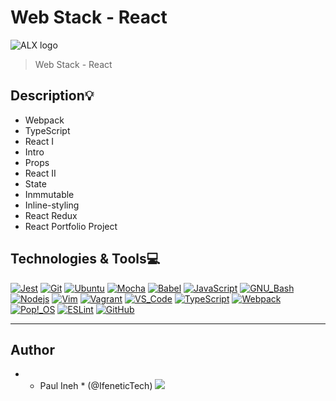 # Web Stack - React

![ALX logo](https://www.alxafrica.com/wp-content/uploads/2022/01/header-logo.png)

> Web Stack - React

## Description:bulb:

- Webpack
- TypeScript
- React I
- Intro
- Props
- React II
- State
- Inmmutable
- Inline-styling
- React Redux
- React Portfolio Project

## Technologies & Tools:computer:

[![Jest](https://img.shields.io/badge/≡-Jest-C21325?logo=Jest&style=flat-square&labelColor=282828&logoColor=C21325)](https://jestjs.io/)
[![Git](https://img.shields.io/badge/≡-Git-F05032?logo=git&style=flat-square&labelColor=282828)](https://git-scm.com/)
[![Ubuntu](https://img.shields.io/badge/≡-Ubuntu-E95420?&style=flat-square&logo=Ubuntu&labelColor=282828)](https://ubuntu.com/)
[![Mocha](https://img.shields.io/badge/≡-Mocha-8D6748?logo=Mocha&style=flat-square&labelColor=282828)](https://mochajs.org/)
[![Babel](https://img.shields.io/badge/≡-Babel-F9DC3E?logo=Babel&style=flat-square&labelColor=282828)](https://babeljs.io/)
[![JavaScript](https://img.shields.io/badge/≡-JavaScript-F7DF1E?logo=javascript&style=flat-square&labelColor=282828)](https://developer.mozilla.org/en-US/docs/Web/javascript)
[![GNU_Bash](https://img.shields.io/badge/≡-GNU_Bash-4EAA25?logo=GNU-Bash&style=flat-square&labelColor=282828)](https://www.gnu.org/software/bash/)
[![Nodejs](https://img.shields.io/badge/≡-Nodejs-339933?logo=Node.js&style=flat-square&labelColor=282828)](https://nodejs.org/en/)
[![Vim](https://img.shields.io/badge/≡-Vim-019733?logo=Vim&style=flat-square&logoColor=019733&labelColor=282828)](https://www.vim.org/)
[![Vagrant](https://img.shields.io/badge/≡-Vagrant-1563FF?logo=vagrant&style=flat-square&logoColor=1563FF&labelColor=282828)](https://www.vagrantup.com/)
[![VS_Code](https://img.shields.io/badge/≡-VS_Code-007ACC?logo=visual-studio-code&style=flat-square&logoColor=007ACC&labelColor=282828)](https://code.visualstudio.com/)
[![TypeScript](https://img.shields.io/badge/≡-TypeScript-3178C6?logo=TypeScript&style=flat-square&logoColor=3178C6&labelColor=282828)](https://www.vagrantup.com/)
[![Webpack](https://img.shields.io/badge/≡-Webpack-8DD6F9?logo=Webpack&style=flat-square&labelColor=282828)](https://webpack.js.org/)
[![Pop!_OS](https://img.shields.io/badge/≡-Pop!_OS-48B9C7?logo=Pop!_OS&style=flat-square&labelColor=282828)](https://pop.system76.com/)
[![ESLint](https://img.shields.io/badge/≡-ESLint-4B32C3?logo=ESLint&style=flat-square&labelColor=282828&logoColor=4B32C3)](https://eslint.org/)
[![GitHub](https://img.shields.io/badge/≡-GitHub-181717?logo=GitHub&style=flat-square&labelColor=282828)](https://github.com/)

---

## Author
* * Paul Ineh * (@IfeneticTech)
  [<img src="https://img.shields.io/badge/GitHub-181717.svg?&style=plastic&logo=github&logoColor=white"/>](https://github.com/IfeneticTech)
